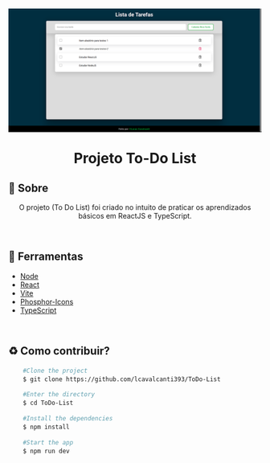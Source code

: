<h1>
    <img src="./src/assets/project-screen.png">
    <p align="center">Projeto To-Do List</p>
</h1>

## 📕 Sobre
    
<p align="center">O projeto (To Do List) foi criado no intuito de praticar os aprendizados básicos em ReactJS e TypeScript.</p>

<br/>

## 🔨 Ferramentas

-   [Node](https://nodejs.org/en/)
-   [React](https://reactjs.org/)
-   [Vite](https://vitejs.dev/)
-   [Phosphor-Icons](https://phosphoricons.com/)
-   [TypeScript](https://www.typescriptlang.org/)

<br/>

## ♻ Como contribuir?

```bash
    #Clone the project
    $ git clone https://github.com/lcavalcanti393/ToDo-List
```

```bash
    #Enter the directory
    $ cd ToDo-List
```

```bash
    #Install the dependencies
    $ npm install
```

```bash
    #Start the app
    $ npm run dev
```